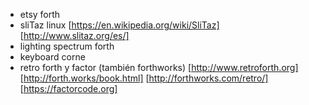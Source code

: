 * etsy forth 
* sliTaz linux [https://en.wikipedia.org/wiki/SliTaz] [http://www.slitaz.org/es/]
* lighting spectrum forth
* keyboard corne
* retro forth y factor (también forthworks) [http://www.retroforth.org] [http://forth.works/book.html] [http://forthworks.com/retro/] [https://factorcode.org]
